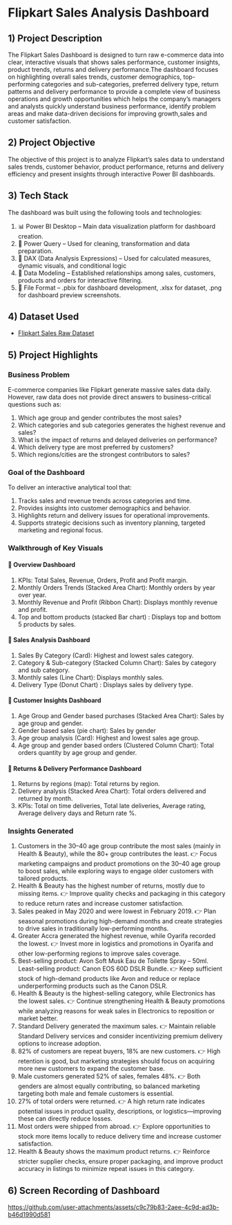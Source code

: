 # Flipkart Sales Analysis Dashboard
## 1) Project Description 
The Flipkart Sales Dashboard is designed to turn raw e-commerce data into clear, interactive visuals that shows sales performance, customer insights, product trends, returns and delivery performance.The dashboard focuses on highlighting overall sales trends, customer demographics, top-performing categories and sub-categories, preferred delivery type, return patterns and delivery performance to provide a complete view of business operations and growth opportunities which helps the company’s managers and analysts quickly understand business performance, identify problem areas and make data-driven decisions for improving growth,sales and customer satisfaction.

## 2) Project Objective 
The objective of this project is to analyze Flipkart’s sales data to understand sales trends, customer behavior, product performance, returns and delivery efficiency and present insights through interactive Power BI dashboards.

## 3) Tech Stack
The dashboard was built using the following tools and technologies:
1) 📊 Power BI Desktop – Main data visualization platform for dashboard creation.
2) 📂 Power Query – Used for cleaning, transformation and data preparation.
3) 🧠 DAX (Data Analysis Expressions) – Used for calculated measures, dynamic visuals, and conditional logic
4) 📝 Data Modeling – Established relationships among sales, customers, products and orders for interactive filtering.
5) 📁 File Format – .pbix for dashboard development, .xlsx for dataset, .png for dashboard preview screenshots.

## 4) Dataset Used 
- <a href="https://github.com/ApoorveChauhan/Flipkart-Sales-Analysis-Dashboard/blob/main/Flipkart%20Sales%20Dataset%20(Raw%20Data).xlsx">Flipkart Sales Raw Dataset</a>

## 5) Project Highlights
### Business Problem
E-commerce companies like Flipkart generate massive sales data daily. However, raw data does not provide direct answers to business-critical questions such as:
1) Which age group and gender contributes the most sales?
2) Which categories and sub categories generates the highest revenue and sales?
3) What is the impact of returns and delayed deliveries on performance?
4) Which delivery type are most preferred by customers?
5) Which regions/cities are the strongest contributors to sales?
### Goal of the Dashboard
To deliver an interactive analytical tool that:
1) Tracks sales and revenue trends across categories and time.
2) Provides insights into customer demographics and behavior.
3) Highlights return and delivery issues for operational improvements.
4) Supports strategic decisions such as inventory planning, targeted marketing and regional focus.
### Walkthrough of Key Visuals
#### 📌 Overview Dashboard
1) KPIs: Total Sales, Revenue, Orders, Profit and Profit margin.
2) Monthly Orders Trends (Stacked Area Chart): Monthly orders by year over year.
3) Monthly Revenue and Profit (Ribbon Chart): Displays monthly revenue and profit.
4) Top and bottom products (stacked Bar chart) : Displays top and bottom 5 products by sales.
#### 📌 Sales Analysis Dashboard
1) Sales By Category (Card): Highest and lowest sales category.
2) Category & Sub-category (Stacked Column Chart): Sales by category and sub category.
3) Monthly sales (Line Chart): Displays monthly sales.
4) Delivery Type (Donut Chart) : Displays sales by delivery type.
#### 📌 Customer Insights Dashboard
1) Age Group and Gender based purchases (Stacked Area Chart): Sales by age group and gender.
2) Gender based sales (pie chart): Sales by gender
3) Age group analysis (Card): Highest and lowest sales age group.
4) Age group and gender based orders (Clustered Column Chart): Total orders quantity by age group and gender.
#### 📌 Returns & Delivery Performance Dashboard
1) Returns by regions (map): Total returns by region.
2) Delivery analysis (Stacked Area Chart): Total orders delivered and returned by month.
3) KPIs: Total on time deliveries, Total late deliveries, Average rating, Average delivery days and Return rate %. 

### Insights Generated 
1) Customers in the 30–40 age group contribute the most sales (mainly in Health & Beauty), while the 80+ group contributes the least.
👉 Focus marketing campaigns and product promotions on the 30–40 age group to boost sales, while exploring ways to engage older customers with tailored products.
2) Health & Beauty has the highest number of returns, mostly due to missing items.
👉 Improve quality checks and packaging in this category to reduce return rates and increase customer satisfaction.
3) Sales peaked in May 2020 and were lowest in February 2019.
👉 Plan seasonal promotions during high-demand months and create strategies to drive sales in traditionally low-performing months.
4) Greater Accra generated the highest revenue, while Oyarifa recorded the lowest.
👉 Invest more in logistics and promotions in Oyarifa and other low-performing regions to improve sales coverage.
5) Best-selling product: Avon Soft Musk Eau de Toilette Spray – 50ml. Least-selling product: Canon EOS 60D DSLR Bundle.
👉 Keep sufficient stock of high-demand products like Avon and reduce or replace underperforming products such as the Canon DSLR.
6) Health & Beauty is the highest-selling category, while Electronics has the lowest sales.
👉 Continue strengthening Health & Beauty promotions while analyzing reasons for weak sales in Electronics to reposition or market better.
7) Standard Delivery generated the maximum sales.
👉 Maintain reliable Standard Delivery services and consider incentivizing premium delivery options to increase adoption.
8) 82% of customers are repeat buyers, 18% are new customers.
👉 High retention is good, but marketing strategies should focus on acquiring more new customers to expand the customer base.
9) Male customers generated 52% of sales, females 48%.
👉 Both genders are almost equally contributing, so balanced marketing targeting both male and female customers is essential.
10) 27% of total orders were returned.
👉 A high return rate indicates potential issues in product quality, descriptions, or logistics—improving these can directly reduce losses.
11) Most orders were shipped from abroad.
👉 Explore opportunities to stock more items locally to reduce delivery time and increase customer satisfaction.
12) Health & Beauty shows the maximum product returns.
👉 Reinforce stricter supplier checks, ensure proper packaging, and improve product accuracy in listings to minimize repeat issues in this category.

## 6) Screen Recording of Dashboard
https://github.com/user-attachments/assets/c9c79b83-2aee-4c9d-ad3b-b46d1990d581


